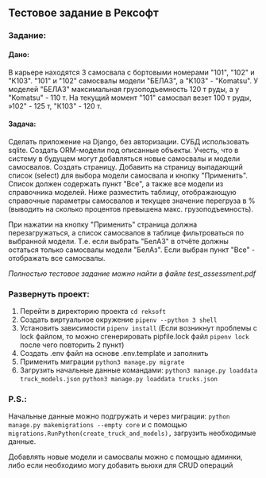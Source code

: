## Тестовое задание в Рексофт

### Задание:

#### Дано:
В карьере находятся 3 самосвала с бортовыми номерами "101", "102" и "К103".
"101" и "102" самосвалы модели "БЕЛАЗ", а "K103" - "Komatsu". У моделей "БЕЛАЗ" максимальная грузоподъемность 120 т руды, а у "Komatsu" - 110 т.
На текущий момент "101" самосвал везет 100 т руды, »102" - 125 т, "К103" - 120 т.

#### Задача:
Сделать приложение на Django, без авторизации. СУБД использовать sqlite.
Создать ORM-модели под описанные объекты. Учесть, что в систему в будущем могут добавляться новые самосвалы и модели самосвалов.
Создать страницу. Добавить на страницу выпадающий список (select) для выбора модели самосвала и кнопку "Применить". Список должен содержать пункт "Все", а также все модели из справочника моделей. Ниже разместить таблицу, отображающую справочные параметры самосвалов и текущее значение перегруза в % (выводить на сколько процентов превышена макс. грузоподъемность).

При нажатии на кнопку "Применить" страница должна перезагружаться, а список самосвалов в таблице фильтроваться по выбранной модели. Т.е. если выбрать "БелА3" в отчёте должны остаться только самосвалы модели "БелАз". Если выбран пункт "Все" - отображать все самосвалы.

*Полностью тестовое задание можно найти в файле test_assessment.pdf*

### Развернуть проект:

1. Перейти в директорию проекта `cd reksoft`
2. Создать виртуальное окружение `pipenv --python 3 shell`
2. Установить зависимости `pipenv install` (Если возникнут проблемы с lock файлом, то можно сгенерировать pipfile.lock файл ```pipenv lock``` после чего повторить 2 пункт)
3. Создать .env файл на основе .env.template и заполнить
5. Применить миграции `python3 manage.py migrate`
6. Загрузить начальные данные командами:
`python3 manage.py loaddata truck_models.json`
`python3 manage.py loaddata trucks.json`


### P.S.:

Начальные данные можно подгружать и через миграции:
`python manage.py makemigrations --empty core`
и с помощью `migrations.RunPython(create_truck_and_models),` загрузить необходимые данные.

Добавлять новые модели и самосвалы можно с помощью админки, либо если необходимо могу добавить вьюхи для CRUD операций
